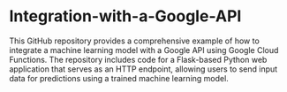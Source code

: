 # Integration-with-a-Google-API
This GitHub repository provides a comprehensive example of how to integrate a machine learning model with a Google API using Google Cloud Functions. The repository includes code for a Flask-based Python web application that serves as an HTTP endpoint, allowing users to send input data for predictions using a trained machine learning model.

